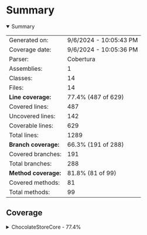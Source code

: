 # Summary
<details open><summary>Summary</summary>

|||
|:---|:---|
| Generated on: | 9/6/2024 - 10:05:43 PM |
| Coverage date: | 9/6/2024 - 10:05:36 PM |
| Parser: | Cobertura |
| Assemblies: | 1 |
| Classes: | 14 |
| Files: | 14 |
| **Line coverage:** | 77.4% (487 of 629) |
| Covered lines: | 487 |
| Uncovered lines: | 142 |
| Coverable lines: | 629 |
| Total lines: | 1289 |
| **Branch coverage:** | 66.3% (191 of 288) |
| Covered branches: | 191 |
| Total branches: | 288 |
| **Method coverage:** | 81.8% (81 of 99) |
| Covered methods: | 81 |
| Total methods: | 99 |

</details>

## Coverage
<details><summary>ChocolateStoreCore - 77.4%</summary>

|**Name**|**Line**|**Branch**|**Method**|
|:---|---:|---:|---:|
|**ChocolateStoreCore**|**77.4%**|**66.3%**|**81.8%**|
|ChocolateStoreCore.App|67.9%|45%|75%|
|ChocolateStoreCore.ArgsOptions|0%||0%|
|ChocolateStoreCore.Exceptions.DownloadException|0%||0%|
|ChocolateStoreCore.Helpers.ChocolateyHelper|88.5%|67.3%|92.3%|
|ChocolateStoreCore.Helpers.HttpHelper|74%|62.5%|100%|
|ChocolateStoreCore.Helpers.ServiceHelper|0%||0%|
|ChocolateStoreCore.Helpers.StringHelper|97.8%|87.5%|100%|
|ChocolateStoreCore.Models.ChocolateyPackage|88.8%|75%|100%|
|ChocolateStoreCore.Models.Dependency|100%||100%|
|ChocolateStoreCore.Models.Download|100%||100%|
|ChocolateStoreCore.Models.Settings|75%|50%|87%|
|ChocolateStoreCore.Models.StorePackage|100%||100%|
|ChocolateStoreCore.PackageCacher|81.4%|74%|75%|
|ChocolateStoreCore.Program|24.1%|0%|33.3%|

</details>

